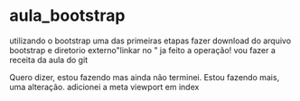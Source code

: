 # aula_bootstrap
utilizando o bootstrap
uma das primeiras etapas fazer download do arquivo bootstrap e diretorio externo"linkar no <head>"
ja feito a operação!
vou fazer a receita da aula do git

Quero dizer, estou fazendo mas ainda não terminei. 
Estou fazendo mais, uma alteração.
adicionei a meta viewport em index